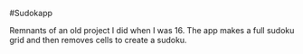 #Sudokapp

Remnants of an old project I did when I was 16. The app makes a full sudoku grid and then removes cells to create a sudoku.
